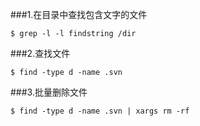 ###1.在目录中查找包含文字的文件
```
$ grep -l -l findstring /dir
```
###2.查找文件 
```
$ find -type d -name .svn
```
###3.批量删除文件 
```
$ find -type d -name .svn | xargs rm -rf
```